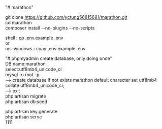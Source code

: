 "# marathon"

git clone https://github.com/yctung56815681/marathon.git<br/>
cd marathon<br/>
composer install --no-plugins --no-scripts<br/>

shell : cp .env.example .env<br/>
or<br/>
ms-windows : copy .env.example .env<br/>

"# phpmyadmin create database, only doing once"<br/>
DB name:marathon<br/>
select:utf8mb4_unicode_ci<br/>
mysql -u root -p<br/>
--> create database if not exists marathon default character set utf8mb4 collate utf8mb4_unicode_ci;<br/>
--> exit<br/>
php artisan migrate<br/>
php artisan db:seed<br/>

php artisan key:generate<br/>
php artisan serve<br/>
1111
